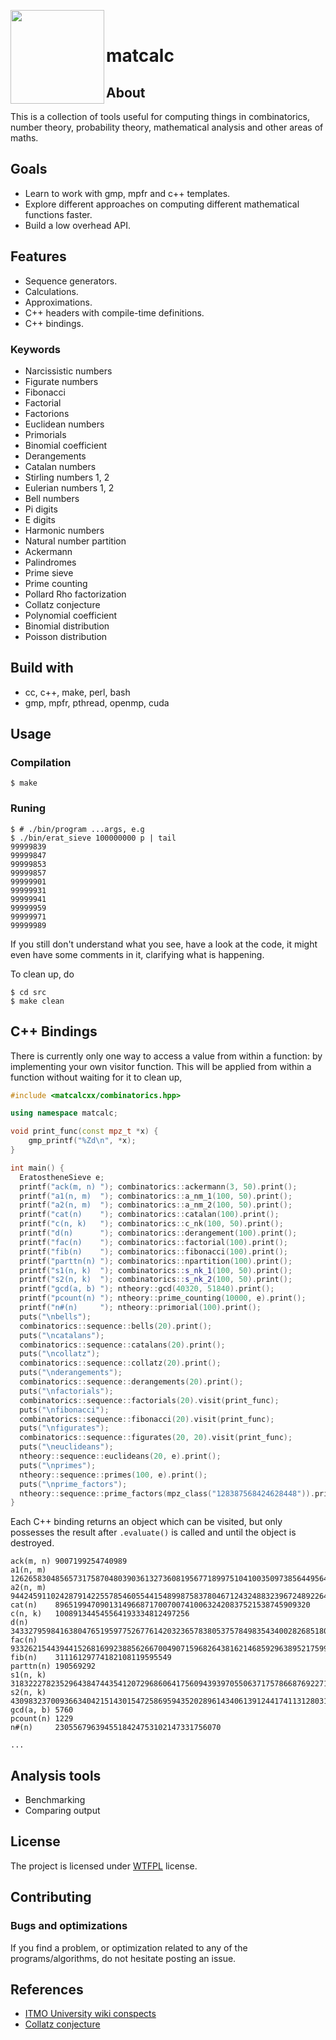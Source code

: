 <img align="left" width="150" src="https://travis-ci.org/theoden8/matcalc.svg?branch=master"><br>

# matcalc

## About

This is a collection of tools useful for computing things in combinatorics, number theory, probability theory, mathematical analysis and other areas of maths.

## Goals

* Learn to work with gmp, mpfr and c++ templates.
* Explore different approaches on computing different mathematical functions faster.
* Build a low overhead API.

## Features

* Sequence generators.
* Calculations.
* Approximations.
* C++ headers with compile-time definitions.
* C++ bindings.

### Keywords

* Narcissistic numbers
* Figurate numbers
* Fibonacci
* Factorial
* Factorions
* Euclidean numbers
* Primorials
* Binomial coefficient
* Derangements
* Catalan numbers
* Stirling numbers 1, 2
* Eulerian numbers 1, 2
* Bell numbers
* Pi digits
* E digits
* Harmonic numbers
* Natural number partition
* Ackermann
* Palindromes
* Prime sieve
* Prime counting
* Pollard Rho factorization
* Collatz conjecture
* Polynomial coefficient
* Binomial distribution
* Poisson distribution

## Build with

* cc, c++, make, perl, bash
* gmp, mpfr, pthread, openmp, cuda

## Usage

### Compilation

	$ make

### Runing

	$ # ./bin/program ...args, e.g
	$ ./bin/erat_sieve 100000000 p | tail
 	99999839
	99999847
	99999853
	99999857
	99999901
	99999931
	99999941
	99999959
	99999971
	99999989

If you still don't understand what you see, have a look at the code, it might even have some comments in it, clarifying what is happening.

To clean up, do

	$ cd src
	$ make clean

## C++ Bindings

There is currently only one way to access a value from within a function: by implementing your own visitor function. This will be applied from within a function without waiting for it to clean up,

```cpp
#include <matcalcxx/combinatorics.hpp>

using namespace matcalc;

void print_func(const mpz_t *x) {
	gmp_printf("%Zd\n", *x);
}

int main() {
  EratostheneSieve e;
  printf("ack(m, n) "); combinatorics::ackermann(3, 50).print();
  printf("a1(n, m)  "); combinatorics::a_nm_1(100, 50).print();
  printf("a2(n, m)  "); combinatorics::a_nm_2(100, 50).print();
  printf("cat(n)    "); combinatorics::catalan(100).print();
  printf("c(n, k)   "); combinatorics::c_nk(100, 50).print();
  printf("d(n)      "); combinatorics::derangement(100).print();
  printf("fac(n)    "); combinatorics::factorial(100).print();
  printf("fib(n)    "); combinatorics::fibonacci(100).print();
  printf("parttn(n) "); combinatorics::npartition(100).print();
  printf("s1(n, k)  "); combinatorics::s_nk_1(100, 50).print();
  printf("s2(n, k)  "); combinatorics::s_nk_2(100, 50).print();
  printf("gcd(a, b) "); ntheory::gcd(40320, 51840).print();
  printf("pcount(n) "); ntheory::prime_counting(10000, e).print();
  printf("n#(n)     "); ntheory::primorial(100).print();
  puts("\nbells");
  combinatorics::sequence::bells(20).print();
  puts("\ncatalans");
  combinatorics::sequence::catalans(20).print();
  puts("\ncollatz");
  combinatorics::sequence::collatz(20).print();
  puts("\nderangements");
  combinatorics::sequence::derangements(20).print();
  puts("\nfactorials");
  combinatorics::sequence::factorials(20).visit(print_func);
  puts("\nfibonacci");
  combinatorics::sequence::fibonacci(20).visit(print_func);
  puts("\nfigurates");
  combinatorics::sequence::figurates(20, 20).visit(print_func);
  puts("\neuclideans");
  ntheory::sequence::euclideans(20, e).print();
  puts("\nprimes");
  ntheory::sequence::primes(100, e).print();
  puts("\nprime_factors");
  ntheory::sequence::prime_factors(mpz_class("128387568424628448")).print();
}
```

Each C++ binding returns an object which can be visited, but only possesses the result after `.evaluate()` is called and until the object is destroyed.

```
ack(m, n) 9007199254740989
a1(n, m)  12626583048565731758704803903613273608195677189975104100350973856449564133356757386852425614117017819889941988926638004335803974817249421258019632694790596628
a2(n, m)  9442459110242879142255785460554415489987583780467124324883239672489226442868920997694622506743558673245459194646658362701020224959186634053798588925664046630126119147660961673904128
cat(n)    896519947090131496687170070074100632420837521538745909320
c(n, k)   100891344545564193334812497256
d(n)      34332795984163804765195977526776142032365783805375784983543400282685180793327632432791396429850988990237345920155783984828001486412574060553756854137069878601
fac(n)    93326215443944152681699238856266700490715968264381621468592963895217599993229915608941463976156518286253697920827223758251185210916864000000000000000000000000
fib(n)    31116129774182108119595549
parttn(n) 190569292
s1(n, k)  3183222782352964384744354120729686064175609439397055063717578668769227113071836382198739697421125692626030268475
s2(n, k)  430983237009366340421514301547258695943520289614340613912441741131280319058853783145598261659992013900
gcd(a, b) 5760
pcount(n) 1229
n#(n)     2305567963945518424753102147331756070

...
```

## Analysis tools

* Benchmarking
* Comparing output

## License

The project is licensed under [WTFPL](./LICENSE) license.

## Contributing

### Bugs and optimizations

If you find a problem, or optimization related to any of the programs/algorithms, do not hesitate posting an issue.

## References

* [ITMO University wiki conspects](http://neerc.ifmo.ru/wiki/index.php?title=%D0%94%D0%B8%D1%81%D0%BA%D1%80%D0%B5%D1%82%D0%BD%D0%B0%D1%8F_%D0%BC%D0%B0%D1%82%D0%B5%D0%BC%D0%B0%D1%82%D0%B8%D0%BA%D0%B0,_%D0%B0%D0%BB%D0%B3%D0%BE%D1%80%D0%B8%D1%82%D0%BC%D1%8B_%D0%B8_%D1%81%D1%82%D1%80%D1%83%D0%BA%D1%82%D1%83%D1%80%D1%8B_%D0%B4%D0%B0%D0%BD%D0%BD%D1%8B%D1%85)
* [Collatz conjecture](https://en.wikipedia.org/wiki/Collatz_conjecture)
